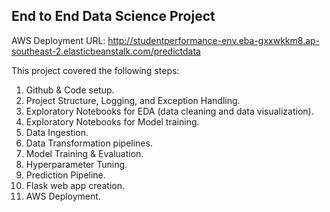 ## End to End Data Science Project ##

AWS Deployment URL: http://studentperformance-env.eba-gxxwkkm8.ap-southeast-2.elasticbeanstalk.com/predictdata

This project covered the following steps:
1. Github & Code setup.
2. Project Structure, Logging, and Exception Handling.
3. Exploratory Notebooks for EDA (data cleaning and data visualization).
4. Exploratory Notebooks for Model training.
5. Data Ingestion.
6. Data Transformation pipelines.
7. Model Training & Evaluation.
8. Hyperparameter Tuning.
9. Prediction Pipeline.
10. Flask web app creation.
11. AWS Deployment.

